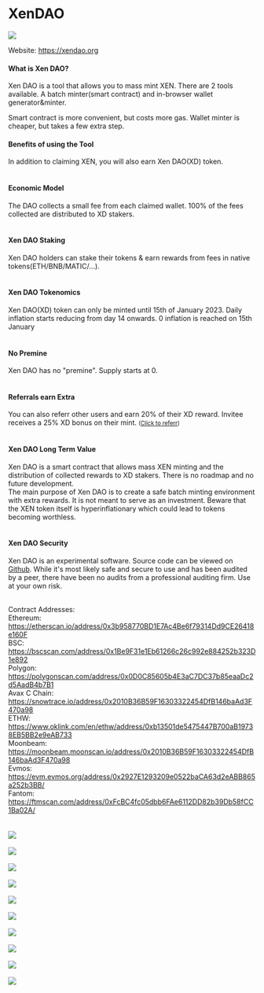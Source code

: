 # XenDAO
<img src="https://xendao.org/images/XD.png">

Website: https://xendao.org

 <h4>What is Xen DAO?</h4>
                     
Xen DAO is a tool that allows you to mass mint XEN. There are 2 tools available. A batch minter(smart contract) and in-browser wallet generator&minter.

Smart contract is more convenient, but costs more gas. Wallet minter is cheaper, but takes a few extra step.


<h4>Benefits of using the Tool</h4>						In addition to claiming XEN, you will also earn Xen DAO(XD) token. </br></br>

<h4>Economic Model</h4>		The DAO collects a small fee from each claimed wallet. 100% of the fees collected are distributed to XD stakers.</br></br>

<h4>Xen DAO Staking</h4>
 Xen DAO holders can stake their tokens & earn rewards from fees in native tokens(ETH/BNB/MATIC/...). </br></br>
			
						
<h4>Xen DAO Tokenomics</h4>
 Xen DAO(XD) token can only be minted until 15th of January 2023. Daily inflation starts reducing from day 14 onwards. 0 inflation is reached on 15th January</br></br>
 
 <h4>No Premine</h4>
 Xen DAO has no "premine". Supply starts at 0. </br></br>
			
			
<h4>Referrals earn Extra</h4>			
						You can also referr other users and earn 20% of their XD reward. Invitee receives a 25% XD bonus on their mint. <small>(<a href="referral.php">Click to referr</a>)</small></br></br>

 
<h4>Xen DAO Long Term Value</h4>
 Xen DAO is a smart contract that allows mass XEN minting and the distribution of collected rewards to XD stakers. There is no roadmap and no future development. </br>The main purpose of Xen DAO is to create a safe batch minting environment with extra rewards. It is not meant to serve as an investment. Beware that the XEN token itself is hyperinflationary which could lead to tokens becoming worthless.</br></br>

 
 

<h4>Xen DAO Security</h4>
 Xen DAO is an experimental software. Source code can be viewed on <a href="https://github.com/macNcheeseFinance/XenDAO/blob/main/XENDAO.sol" target="_blank">Github</a>. While it's most likely safe and secure to use and has been audited by a peer, there have been no audits from a professional auditing firm. Use at your own risk.</br></br>
 
 
  Contract Addresses:</br>
Ethereum: https://etherscan.io/address/0x3b958770BD1E7Ac4Be6f79314Dd9CE26418e160F</br>
BSC: https://bscscan.com/address/0x1Be9F31e1Eb61266c26c992e884252b323D1e892</br>
Polygon: https://polygonscan.com/address/0x0D0C85605b4E3aC7DC37b85eaaDc2d5AadB4b7B1</br>
Avax C Chain: https://snowtrace.io/address/0x2010B36B59F16303322454DfB146baAd3F470a98</br>
ETHW: https://www.oklink.com/en/ethw/address/0xb13501de5475447B700aB19738EB5BB2e9eAB733</br>
Moonbeam: https://moonbeam.moonscan.io/address/0x2010B36B59F16303322454DfB146baAd3F470a98</br>
Evmos: https://evm.evmos.org/address/0x2927E1293209e0522baCA63d2eABB865a252b3BB/
</br>
Fantom: https://ftmscan.com/address/0xFcBC4fc05dbb6FAe6112DD82b39Db58fCC1Ba02A/
</br>
</br></br>
<img src="https://i.imgur.com/CkIerqi.png"></br></br>
<img src="https://i.imgur.com/4tb0RST.png"></br></br>
<img src="https://i.imgur.com/GPI1BVz.png"></br></br>
<img src="https://i.imgur.com/FgYLr4F.png"></br></br>
<img src="https://i.imgur.com/jPBtjFo.png"></br></br>
<img src="https://i.imgur.com/SN8taxm.png"></br></br>
<img src="https://i.imgur.com/Ps1GZXV.png"></br></br>
<img src="https://i.imgur.com/8iZcf2m.png"></br></br>
<img src="https://i.imgur.com/6q0ebeL.png"></br></br>
<img src="https://i.imgur.com/dN22oUr.png"></br></br>
